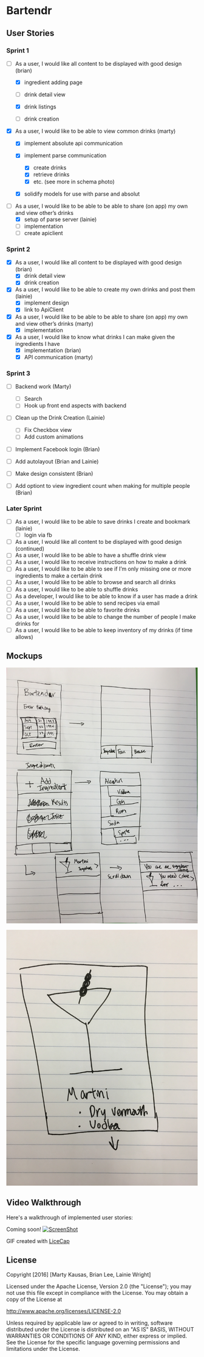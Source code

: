 # Bartendr 

## User Stories

### Sprint 1
- [ ] As a user, I would like all content to be displayed with good design (brian)
    - [X] ingredient adding page 
    - [ ] drink detail view 
    - [X] drink listings 
    - [ ] drink creation


- [X] As a user, I would like to be able to view common drinks (marty)
    - [X] implement absolute api communication
    - [X] implement parse communication
        - [X] create drinks
        - [X] retrieve drinks
        - [X] etc. (see more in schema photo)
    - [X] solidify models for use with parse and absolut



- [ ] As a user, I would like to be able to be able to share (on app) my own and view other’s drinks
    - [X] setup of parse server (lainie) 
    - [ ] implementation 
    - [ ] create apiclient

### Sprint 2
- [X] As a user, I would like all content to be displayed with good design (brian)
    - [X] drink detail view 
    - [X] drink creation

- [X] As a user, I would like to be able to create my own drinks and post them (lainie)
    - [X] implement design
    - [X] link to ApiClient

- [X] As a user, I would like to be able to be able to share (on app) my own and view other’s drinks (marty)
    - [X] implementation 

- [X] As a user, I would like to know what drinks I can make given the ingredients I have
    - [X] implementation (brian)
    - [X] API communication (marty)

### Sprint 3 
- [ ] Backend work (Marty)  
    - [ ] Search
    - [ ] Hook up front end aspects with backend

- [ ] Clean up the Drink Creation (Lainie)
	- [ ] Fix Checkbox view
	- [ ] Add custom animations

- [ ] Implement Facebook login (Brian)
- [ ] Add autolayout (Brian and Lainie) 
- [ ] Make design consistent (Brian)
- [ ] Add optiont to view ingredient count when making for multiple people (Brian)


### Later Sprint 

- [ ] As a user, I would like to be able to save drinks I create and bookmark (lainie) 
    - [ ] login via fb

- [ ] As a user, I would like all content to be displayed with good design (continued)
- [ ] As a user, I would like to be able to have a shuffle drink view
- [ ] As a user, I would like to receive instructions on how to make a drink
- [ ] As a user, I would like to be able to see if I’m only missing one or more ingredients to make a certain drink
- [ ] As a user, I would like to be able to browse and search all drinks
- [ ] As a user, I would like to be able to shuffle drinks 
- [ ] As a developer, I would like to be able to know if a user has made a drink
- [ ] As a user, I would like to be able to send recipes via email
- [ ] As a user, I would like to be able to favorite drinks
- [ ] As a user, I would like to be able to change the number of people I make drinks for
- [ ] As a user, I would like to be able to keep inventory of my drinks (if time allows)

## Mockups

![alt tag](https://raw.githubusercontent.com/FoodForThought4/Bartender/master/mockups/full_wireframe.JPG "Mockup Image 1") 

![alt tag](https://raw.githubusercontent.com/FoodForThought4/Bartender/master/mockups/single_drink.JPG "Mockup Image 2") 

## Video Walkthrough 

Here's a walkthrough of implemented user stories:

Coming soon!
[![ScreenShot](https://raw.github.com/GabLeRoux/WebMole/master/ressources/WebMole_Youtube_Video.png)](http://youtu.be/vt5fpE0bzSY)

GIF created with [LiceCap](http://www.cockos.com/licecap/)

## License

Copyright [2016] [Marty Kausas, Brian Lee, Lainie Wright]

Licensed under the Apache License, Version 2.0 (the "License");
you may not use this file except in compliance with the License.
You may obtain a copy of the License at

http://www.apache.org/licenses/LICENSE-2.0

Unless required by applicable law or agreed to in writing, software
distributed under the License is distributed on an "AS IS" BASIS,
WITHOUT WARRANTIES OR CONDITIONS OF ANY KIND, either express or implied.
See the License for the specific language governing permissions and
limitations under the License.
